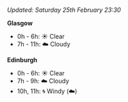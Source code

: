 *Updated: Saturday 25th February 23:30*

**Glasgow**

* 0h - 6h: :sunny: Clear
* 7h - 11h: :cloud: Cloudy

**Edinburgh**

* 0h - 6h: :sunny: Clear
* 7h - 9h: :cloud: Cloudy
* 10h, 11h: :cyclone: Windy (:cloud:)

